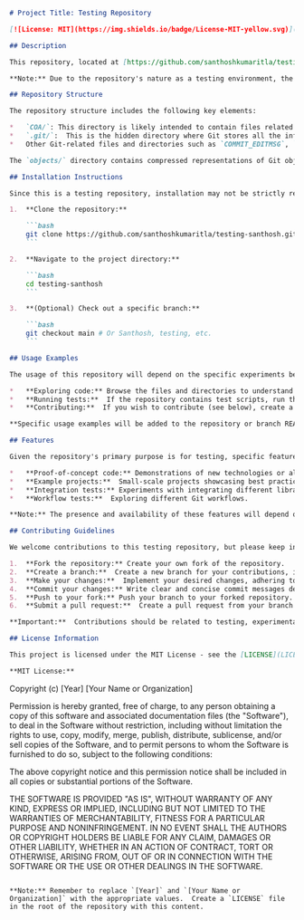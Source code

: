 ```markdown
# Project Title: Testing Repository

[![License: MIT](https://img.shields.io/badge/License-MIT-yellow.svg)](https://opensource.org/licenses/MIT)

## Description

This repository, located at [https://github.com/santhoshkumaritla/testing-santhosh.git](https://github.com/santhoshkumaritla/testing-santhosh.git), serves as a testing ground for various experiments and demonstrations.  It's primarily used for practicing Git workflows, trying out new technologies, and showcasing basic coding concepts. While the content may vary and is often exploratory, this README aims to provide a general overview of the repository's purpose and usage.

**Note:** Due to the repository's nature as a testing environment, the code and structure within are subject to frequent changes.  This README will be updated periodically, but may not always reflect the precise current state of the repository.

## Repository Structure

The repository structure includes the following key elements:

*   `COA/`: This directory is likely intended to contain files related to "Certificate of Authenticity" or a similar concept. The exact files and their purposes would need further examination of the directory's contents.
*   `.git/`:  This is the hidden directory where Git stores all the information about the repository, including commits, branches, and configuration.  **Modifying files in this directory directly can lead to repository corruption and is strongly discouraged.**
*   Other Git-related files and directories such as `COMMIT_EDITMSG`, `config`, `description`, `FETCH_HEAD`, `HEAD`, `index`, `hooks/`, `info/`, `logs/`, `objects/`, and `refs/`. These files and directories are part of Git's internal workings and are typically managed by Git commands.

The `objects/` directory contains compressed representations of Git objects, such as commits, trees, and blobs. The `refs/` directory contains pointers to commits, organized by branches and tags. The repository has branches named `main`, `Santhosh`, and `testing` under the `heads` and `origin` remote.

## Installation Instructions

Since this is a testing repository, installation may not be strictly required for all users. However, if you wish to explore the code or contribute (see Contributing Guidelines below), you'll need to clone the repository to your local machine.

1.  **Clone the repository:**

    ```bash
    git clone https://github.com/santhoshkumaritla/testing-santhosh.git
    ```

2.  **Navigate to the project directory:**

    ```bash
    cd testing-santhosh
    ```

3.  **(Optional) Check out a specific branch:**

    ```bash
    git checkout main # Or Santhosh, testing, etc.
    ```

## Usage Examples

The usage of this repository will depend on the specific experiments being conducted.  However, here are some general examples of how you might interact with it:

*   **Exploring code:** Browse the files and directories to understand the code examples or experiments.
*   **Running tests:**  If the repository contains test scripts, run them to verify the functionality of the code.  (Specific instructions will depend on the test framework used, if any).
*   **Contributing:**  If you wish to contribute (see below), create a branch, make your changes, and submit a pull request.

**Specific usage examples will be added to the repository or branch README files when they are made available.**

## Features

Given the repository's primary purpose is for testing, specific features will vary widely depending on the current experiment. Some possible features that may be explored include:

*   **Proof-of-concept code:** Demonstrations of new technologies or algorithms.
*   **Example projects:**  Small-scale projects showcasing best practices or specific patterns.
*   **Integration tests:** Experiments with integrating different libraries or frameworks.
*   **Workflow tests:**  Exploring different Git workflows.

**Note:** The presence and availability of these features will depend on the active experiments within the repository.

## Contributing Guidelines

We welcome contributions to this testing repository, but please keep in mind the following guidelines:

1.  **Fork the repository:** Create your own fork of the repository.
2.  **Create a branch:**  Create a new branch for your contributions, ideally named to reflect the purpose of your changes (e.g., `feature/new-algorithm`, `bugfix/issue-123`).
3.  **Make your changes:**  Implement your desired changes, adhering to any coding style guidelines (if applicable).
4.  **Commit your changes:** Write clear and concise commit messages describing your changes.
5.  **Push to your fork:** Push your branch to your forked repository.
6.  **Submit a pull request:**  Create a pull request from your branch to the `main` branch of the original repository.  Clearly describe the changes you've made and the purpose of your contribution.

**Important:**  Contributions should be related to testing, experimentation, or demonstration.  Before starting significant work, it's recommended to open an issue to discuss your proposed changes.

## License Information

This project is licensed under the MIT License - see the [LICENSE](LICENSE) file for details.  (A LICENSE file should be included in the root directory to make this statement accurate.) If no `LICENSE` file exists, create one and populate it with the MIT license text or another appropriate open-source license.

**MIT License:**

```
Copyright (c) [Year] [Your Name or Organization]

Permission is hereby granted, free of charge, to any person obtaining a copy
of this software and associated documentation files (the "Software"), to deal
in the Software without restriction, including without limitation the rights
to use, copy, modify, merge, publish, distribute, sublicense, and/or sell
copies of the Software, and to permit persons to whom the Software is
furnished to do so, subject to the following conditions:

The above copyright notice and this permission notice shall be included in all
copies or substantial portions of the Software.

THE SOFTWARE IS PROVIDED "AS IS", WITHOUT WARRANTY OF ANY KIND, EXPRESS OR
IMPLIED, INCLUDING BUT NOT LIMITED TO THE WARRANTIES OF MERCHANTABILITY,
FITNESS FOR A PARTICULAR PURPOSE AND NONINFRINGEMENT. IN NO EVENT SHALL THE
AUTHORS OR COPYRIGHT HOLDERS BE LIABLE FOR ANY CLAIM, DAMAGES OR OTHER
LIABILITY, WHETHER IN AN ACTION OF CONTRACT, TORT OR OTHERWISE, ARISING FROM,
OUT OF OR IN CONNECTION WITH THE SOFTWARE OR THE USE OR OTHER DEALINGS IN THE
SOFTWARE.
```

**Note:** Remember to replace `[Year]` and `[Your Name or Organization]` with the appropriate values.  Create a `LICENSE` file in the root of the repository with this content.
```
